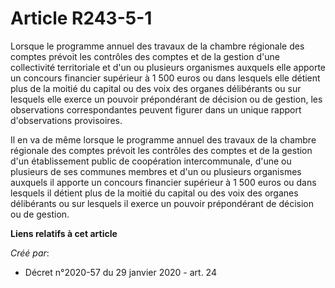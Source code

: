 # Article R243-5-1

Lorsque le programme annuel des travaux de la chambre régionale des comptes prévoit les contrôles des comptes et de la
gestion d'une collectivité territoriale et d'un ou plusieurs organismes auxquels elle apporte un concours financier supérieur
à 1 500 euros ou dans lesquels elle détient plus de la moitié du capital ou des voix des organes délibérants ou sur lesquels
elle exerce un pouvoir prépondérant de décision ou de gestion, les observations correspondantes peuvent figurer dans un
unique rapport d'observations provisoires.

Il en va de même lorsque le programme annuel des travaux de la chambre régionale des comptes prévoit les contrôles des
comptes et de la gestion d'un établissement public de coopération intercommunale, d'une ou plusieurs de ses communes membres
et d'un ou plusieurs organismes auxquels il apporte un concours financier supérieur à 1 500 euros ou dans lesquels il détient
plus de la moitié du capital ou des voix des organes délibérants ou sur lesquels il exerce un pouvoir prépondérant de
décision ou de gestion.

**Liens relatifs à cet article**

_Créé par_:

  - Décret n°2020-57 du 29 janvier 2020 - art. 24
